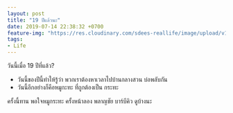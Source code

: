 ```yaml
---
layout: post
title: "19 ปีแล้วนะ"
date: 2019-07-14 22:38:32 +0700
feature-img: "https://res.cloudinary.com/sdees-reallife/image/upload/v1555658919/sample_feature_img.png"
tags:
- Life
---
```

วันนี้เมื่อ 19 ปีที่แล้ว?

- วันนี้ของปีนี้ทำให้รู้ว่า พวกเราต้องหาเวลาไปบ้านกลางสวน บ่อพลับกัน
- วันนี้อีกอย่างก็คือหมูกะทะ ที่ถูกต้องเป็น กระทะ

<i class="fa fa-child" style="color:plum"></i>

ครั้งนี้ทาน พอใจหมูกระทะ ครั้งหน้าลอง พลาญชัย บาร์บีคิว ดูบ้างนะ
